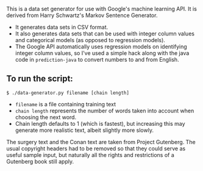 This is a data set generator for use with Google's machine learning API.  It is derived from Harry Schwartz's Markov Sentence Generator.  

- It generates data sets in CSV format.  
- It also generates data sets that can be used with integer column values and categorical models (as opposed to regression models).  
- The Google API automatically uses regression models on identifying integer column values, so I've used a simple hack along with the java code in `prediction-java` to convert numbers to and from English.  

## To run the script:

`$ ./data-generator.py filename [chain length]`

- `filename` is a file containing training text
- `chain length` represents the number of words taken into account when choosing the next word.  
- Chain length defaults to 1 (which is fastest), but increasing this may generate more realistic text, albeit slightly more slowly.  

The surgery text and the Conan text are taken from Project Gutenberg.  The usual copyright headers had to be removed so that they could serve as useful sample input, but naturally all the rights and restrictions of a Gutenberg book still apply.
